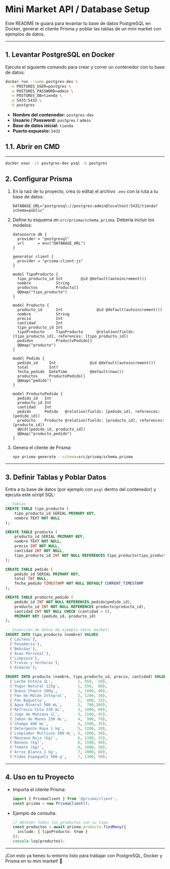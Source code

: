 # Mini Market API / Database Setup

Este README te guiará para levantar tu base de datos PostgreSQL en Docker, generar el cliente Prisma y poblar las tablas de un mini market con ejemplos de datos.

---

## 1. Levantar PostgreSQL en Docker

Ejecuta el siguiente comando para crear y correr un contenedor con tu base de datos:

```bash
docker run --name postgres-dev \
  -e POSTGRES_USER=postgres \
  -e POSTGRES_PASSWORD=admin \
  -e POSTGRES_DB=tienda \
  -p 5433:5432 \
  -d postgres
```

- **Nombre del contenedor:** `postgres-dev`
- **Usuario / Password:** `postgres` / `admin`
- **Base de datos inicial:** `tienda`
- **Puerto expuesto:** `5432`

## 1.1. Abrir en CMD
--- 
```bash
docker exec -it postgres-dev psql -U postgres
```
## 2. Configurar Prisma

1. En la raíz de tu proyecto, crea (o edita) el archivo `.env` con la ruta a tu base de datos:

   ```env
   DATABASE_URL="postgresql://postgres:admin@localhost:5432/tienda?schema=public"
   ```

2. Define tu esquema en `src/prisma/schema.prisma`. Debería incluir los modelos:

   ```prisma
   datasource db {
     provider = "postgresql"
     url      = env("DATABASE_URL")
   }

   generator client {
     provider = "prisma-client-js"
   }

   model TipoProducto {
     tipo_producto_id Int        @id @default(autoincrement())
     nombre           String
     productos        Producto[]
     @@map("tipo_producto")
   }

   model Producto {
     producto_id      Int               @id @default(autoincrement())
     nombre           String
     precio           Int
     cantidad         Int
     tipo_producto_id Int
     tipoProducto     TipoProducto      @relation(fields: [tipo_producto_id], references: [tipo_producto_id])
     pedidos          ProductoPedido[]
     @@map("producto")
   }

   model Pedido {
     pedido_id     Int               @id @default(autoincrement())
     total         Int?
     fecha_pedido  DateTime          @default(now())
     productos     ProductoPedido[]
     @@map("pedido")
   }

   model ProductoPedido {
     pedido_id   Int
     producto_id Int
     cantidad    Int
     pedido      Pedido   @relation(fields: [pedido_id], references: [pedido_id])
     producto    Producto @relation(fields: [producto_id], references: [producto_id])
     @@id([pedido_id, producto_id])
     @@map("producto_pedido")
   }
   ```

3. Genera el cliente de Prisma:

   ```bash
   npx prisma generate --schema=src/prisma/schema.prisma
   ```

---

## 3. Definir Tablas y Poblar Datos

Entra a tu base de datos (por ejemplo con `psql` dentro del contenedor) y ejecuta este script SQL:

```sql
-- Tablas
CREATE TABLE tipo_producto (
    tipo_producto_id SERIAL PRIMARY KEY,
    nombre TEXT NOT NULL
);

CREATE TABLE producto (
    producto_id SERIAL PRIMARY KEY,
    nombre TEXT NOT NULL,
    precio INT NOT NULL,
    cantidad INT NOT NULL,
    tipo_producto_id INT NOT NULL REFERENCES tipo_producto(tipo_producto_id)
);

CREATE TABLE pedido (
    pedido_id SERIAL PRIMARY KEY,
    total INT NULL,
    fecha_pedido TIMESTAMP NOT NULL DEFAULT CURRENT_TIMESTAMP
);

CREATE TABLE producto_pedido (
    pedido_id INT NOT NULL REFERENCES pedido(pedido_id),
    producto_id INT NOT NULL REFERENCES producto(producto_id),
    cantidad INT NOT NULL CHECK (cantidad > 0),
    PRIMARY KEY (pedido_id, producto_id)
);

-- Inserción de datos de ejemplo (mini market)
INSERT INTO tipo_producto (nombre) VALUES
  ('Lácteos'),
  ('Panadería'),
  ('Bebidas'),
  ('Aseo Personal'),
  ('Limpieza'),
  ('Frutas y Verduras'),
  ('Almacén');

INSERT INTO producto (nombre, tipo_producto_id, precio, cantidad) VALUES
  ('Leche Entera 1L',           1, 950,  50),
  ('Yogur Natural 125g',        1, 550,  80),
  ('Queso Chanco 200g',         1, 1800, 40),
  ('Pan de Molde Integral',     2, 1200, 30),
  ('Pan Baguette',              2,  800, 25),
  ('Agua Mineral 500 mL',       3,  700,100),
  ('Refresco Cola 330 mL',      3, 1000, 60),
  ('Jugo de Manzana 1L',        3, 1500, 45),
  ('Jabón de Manos 250 mL',     4,  900, 70),
  ('Champú 400 mL',             4, 2500, 35),
  ('Detergente Ropa 1 kg',      5, 3200, 20),
  ('Limpiador Multiuso 500 mL', 5, 1800, 30),
  ('Manzana Roja (kg)',         6, 2200, 25),
  ('Banano (kg)',               6, 1500, 40),
  ('Tomate (kg)',               6, 1800, 30),
  ('Arroz Blanco 1 kg',         7, 2000, 60),
  ('Fideo Espagueti 500 g',     7, 1300, 50);
```

---

## 4. Uso en tu Proyecto

- Importa el cliente Prisma:

  ```ts
  import { PrismaClient } from '@prisma/client';
  const prisma = new PrismaClient();
  ```

- Ejemplo de consulta:

  ```ts
  // Obtener todos los productos con su tipo
  const productos = await prisma.producto.findMany({
    include: { tipoProducto: true }
  });
  console.log(productos);
  ```

---

¡Con esto ya tienes tu entorno listo para trabajar con PostgreSQL, Docker y Prisma en tu mini market! 🎉

